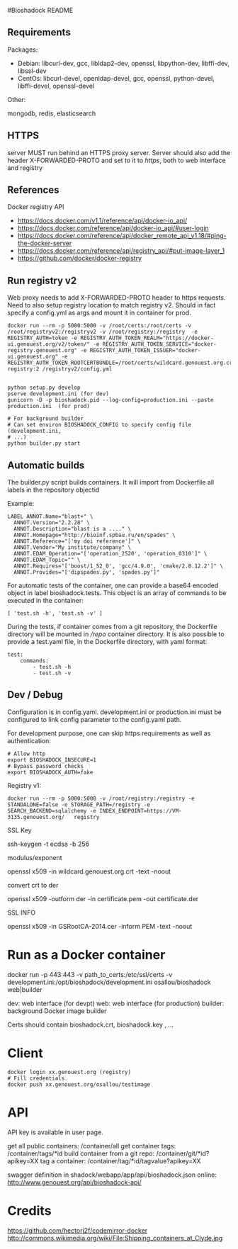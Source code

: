 #Bioshadock README

## Requirements

Packages:

 * Debian: libcurl-dev, gcc, libldap2-dev, openssl, libpython-dev, libffi-dev, libssl-dev
 * CentOs: libcurl-devel, openldap-devel, gcc, openssl, python-devel, libffi-devel, openssl-devel

Other:

mongodb, redis, elasticsearch

## HTTPS

server MUST run behind an HTTPS proxy server. Server should also add the header X-FORWARDED-PROTO and set to it to *https*, both to web interface and registry

## References

Docker registry API

 * https://docs.docker.com/v1.1/reference/api/docker-io_api/
 * https://docs.docker.com/reference/api/docker-io_api/#user-login
 * https://docs.docker.com/reference/api/docker_remote_api_v1.18/#ping-the-docker-server
 * https://docs.docker.com/reference/api/registry_api/#put-image-layer_1
 * https://github.com/docker/docker-registry

## Run registry v2


Web proxy needs to add X-FORWARDED-PROTO header to https requests.
Need to also setup registry location to match registry v2. Should in fact specify a config.yml as args and mount it in container for prod.


    docker run --rm -p 5000:5000 -v /root/certs:/root/certs -v /root/registryv2:/registryv2 -v /root/registry:/registry  -e REGISTRY_AUTH=token -e REGISTRY_AUTH_TOKEN_REALM="https://docker-ui.genouest.org/v2/token/" -e REGISTRY_AUTH_TOKEN_SERVICE="docker-registry.genouest.org" -e REGISTRY_AUTH_TOKEN_ISSUER="docker-ui.genouest.org" -e REGISTRY_AUTH_TOKEN_ROOTCERTBUNDLE=/root/certs/wildcard.genouest.org.crt  registry:2 /registryv2/config.yml


    python setup.py develop
    pserve development.ini (for dev)
    gunicorn -D -p bioshadock.pid --log-config=production.ini --paste production.ini  (for prod)

    # For background builder
    # Can set environ BIOSHADOCK_CONFIG to specify config file (development.ini,
    # ...)
    python builder.py start


## Automatic builds

The builder.py script builds containers. It will import from Dockerfile all labels in the repository objectid

Example:

    LABEL ANNOT.Name="blast+" \
      ANNOT.Version="2.2.28" \
      ANNOT.Description="blast is a ...." \
      ANNOT.Homepage="http://bioinf.spbau.ru/en/spades" \
      ANNOT.Reference="['my doi reference']" \
      ANNOT.Vendor="My institute/company" \
      ANNOT.EDAM_Operation="['operation_2520', 'operation_0310']" \
      ANNOT.EDAM_Topic="" \
      ANNOT.Requires="['boost/1_52_0', 'gcc/4.9.0', 'cmake/2.8.12.2']" \
      ANNOT.Provides="['dipspades.py', 'spades.py']"


For automatic tests of the container, one can provide a base64 encoded object in label bioshadock.tests.
This object is an array of commands to be executed in the container:

    [ 'test.sh -h', 'test.sh -v' ]

During the tests, if container comes from a git repository, the Dockerfile directory will be mounted in */repo* container directory.
It is also possible to provide a test.yaml file, in the Dockerfile directory, with yaml format:

    test:
        commands:
            - test.sh -h
            - test.sh -v


## Dev / Debug


Configuration is in config.yaml.
development.ini or production.ini must be configured to link config parameter to the config.yaml path.

For development purpose, one can skip https requirements as well as authentication:

    # Allow http
    export BIOSHADOCK_INSECURE=1
    # Bypass password checks
    export BIOSHADOCK_AUTH=fake


Registry v1:

    docker run --rm -p 5000:5000 -v /root/registry:/registry -e STANDALONE=false -e STORAGE_PATH=/registry -e SEARCH_BACKEND=sqlalchemy -e INDEX_ENDPOINT=https://VM-3135.genouest.org/   registry


SSL Key

ssh-keygen -t ecdsa -b 256


modulus/exponent

openssl x509  -in wildcard.genouest.org.crt -text -noout

convert crt to der

openssl x509 -outform der -in certificate.pem -out certificate.der

SSL INFO

openssl x509 -in GSRootCA-2014.cer -inform PEM -text -noout


# Run as a Docker container

  docker run -p 443:443 -v path_to_certs:/etc/ssl/certs -v development.ini:/opt/bioshadock/development.ini osallou/bioshadock web|builder

dev: web interface (for devpt)
web: web interface (for production)
builder: background Docker image builder

  Certs should contain bioshadock.crt, bioshadock.key , ...


# Client

    docker login xx.genouest.org (registry)
    # Fill credentials
    docker push xx.genouest.org/osallou/testimage


# API

API key is available in user page.

get all public containers:  /container/all
get container tags: /container/tags/*id
build container from a git repo: /container/git/*id?apikey=XX
tag a container: /container/tag/*id/tagvalue?apikey=XX

swagger definition in shadock/webapp/app/api/bioshadock.json
online: http://www.genouest.org/api/bioshadock-api/

# Credits

https://github.com/hectorj2f/codemirror-docker
http://commons.wikimedia.org/wiki/File:Shipping_containers_at_Clyde.jpg

